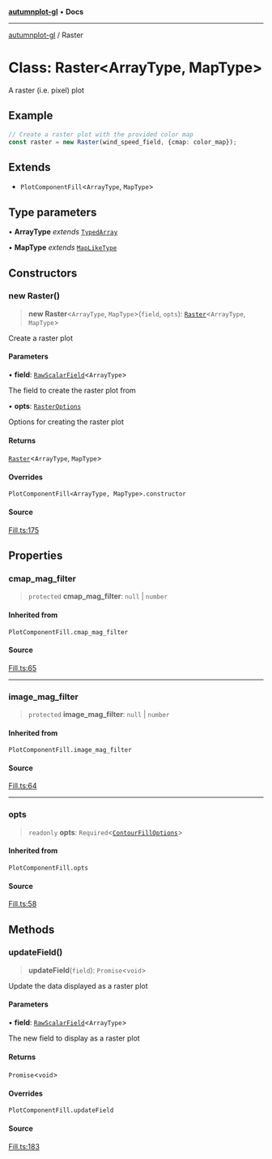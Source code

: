 [**autumnplot-gl**](../index.md) • **Docs**

***

[autumnplot-gl](../globals.md) / Raster

# Class: Raster\<ArrayType, MapType\>

A raster (i.e. pixel) plot

## Example

```ts
// Create a raster plot with the provided color map
const raster = new Raster(wind_speed_field, {cmap: color_map});
```

## Extends

- `PlotComponentFill`\<`ArrayType`, `MapType`\>

## Type parameters

• **ArrayType** *extends* [`TypedArray`](../type-aliases/TypedArray.md)

• **MapType** *extends* [`MapLikeType`](../type-aliases/MapLikeType.md)

## Constructors

### new Raster()

> **new Raster**\<`ArrayType`, `MapType`\>(`field`, `opts`): [`Raster`](Raster.md)\<`ArrayType`, `MapType`\>

Create a raster plot

#### Parameters

• **field**: [`RawScalarField`](RawScalarField.md)\<`ArrayType`\>

The field to create the raster plot from

• **opts**: [`RasterOptions`](../interfaces/RasterOptions.md)

Options for creating the raster plot

#### Returns

[`Raster`](Raster.md)\<`ArrayType`, `MapType`\>

#### Overrides

`PlotComponentFill<ArrayType, MapType>.constructor`

#### Source

[Fill.ts:175](https://github.com/tsupinie/autumnplot-gl/blob/f3c7a419dbb9b291dc2fc3e12d17fe6bae8ddba4/src/Fill.ts#L175)

## Properties

### cmap\_mag\_filter

> `protected` **cmap\_mag\_filter**: `null` \| `number`

#### Inherited from

`PlotComponentFill.cmap_mag_filter`

#### Source

[Fill.ts:65](https://github.com/tsupinie/autumnplot-gl/blob/f3c7a419dbb9b291dc2fc3e12d17fe6bae8ddba4/src/Fill.ts#L65)

***

### image\_mag\_filter

> `protected` **image\_mag\_filter**: `null` \| `number`

#### Inherited from

`PlotComponentFill.image_mag_filter`

#### Source

[Fill.ts:64](https://github.com/tsupinie/autumnplot-gl/blob/f3c7a419dbb9b291dc2fc3e12d17fe6bae8ddba4/src/Fill.ts#L64)

***

### opts

> `readonly` **opts**: `Required`\<[`ContourFillOptions`](../interfaces/ContourFillOptions.md)\>

#### Inherited from

`PlotComponentFill.opts`

#### Source

[Fill.ts:58](https://github.com/tsupinie/autumnplot-gl/blob/f3c7a419dbb9b291dc2fc3e12d17fe6bae8ddba4/src/Fill.ts#L58)

## Methods

### updateField()

> **updateField**(`field`): `Promise`\<`void`\>

Update the data displayed as a raster plot

#### Parameters

• **field**: [`RawScalarField`](RawScalarField.md)\<`ArrayType`\>

The new field to display as a raster plot

#### Returns

`Promise`\<`void`\>

#### Overrides

`PlotComponentFill.updateField`

#### Source

[Fill.ts:183](https://github.com/tsupinie/autumnplot-gl/blob/f3c7a419dbb9b291dc2fc3e12d17fe6bae8ddba4/src/Fill.ts#L183)

